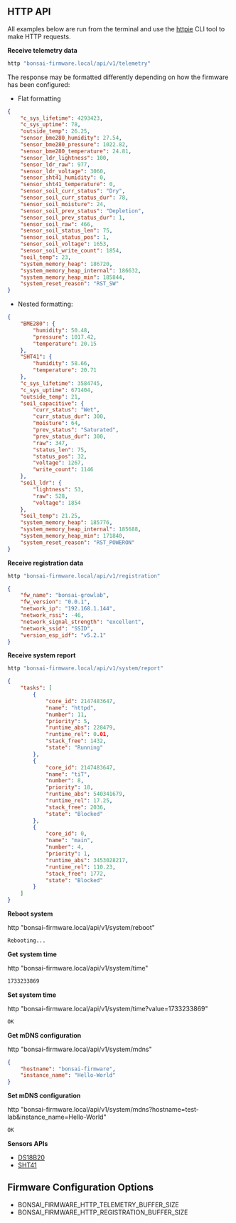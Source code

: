 ## HTTP API

All examples below are run from the terminal and use the [httpie](https://httpie.io/docs/cli) CLI tool to make HTTP requests.

**Receive telemetry data**

```bash
http "bonsai-firmware.local/api/v1/telemetry"
```

The response may be formatted differently depending on how the firmware has been configured:

- Flat formatting

```json
{
    "c_sys_lifetime": 4293423,
    "c_sys_uptime": 78,
    "outside_temp": 26.25,
    "sensor_bme280_humidity": 27.54,
    "sensor_bme280_pressure": 1022.82,
    "sensor_bme280_temperature": 24.81,
    "sensor_ldr_lightness": 100,
    "sensor_ldr_raw": 977,
    "sensor_ldr_voltage": 3060,
    "sensor_sht41_humidity": 0,
    "sensor_sht41_temperature": 0,
    "sensor_soil_curr_status": "Dry",
    "sensor_soil_curr_status_dur": 78,
    "sensor_soil_moisture": 24,
    "sensor_soil_prev_status": "Depletion",
    "sensor_soil_prev_status_dur": 1,
    "sensor_soil_raw": 466,
    "sensor_soil_status_len": 75,
    "sensor_soil_status_pos": 1,
    "sensor_soil_voltage": 1653,
    "sensor_soil_write_count": 1854,
    "soil_temp": 23,
    "system_memory_heap": 186720,
    "system_memory_heap_internal": 186632,
    "system_memory_heap_min": 185844,
    "system_reset_reason": "RST_SW"
}
```

- Nested formatting:

```json
{
    "BME280": {
        "humidity": 50.48,
        "pressure": 1017.42,
        "temperature": 20.15
    },
    "SHT41": {
        "humidity": 58.66,
        "temperature": 20.71
    },
    "c_sys_lifetime": 3584745,
    "c_sys_uptime": 671404,
    "outside_temp": 21,
    "soil_capacitive": {
        "curr_status": "Wet",
        "curr_status_dur": 300,
        "moisture": 64,
        "prev_status": "Saturated",
        "prev_status_dur": 300,
        "raw": 347,
        "status_len": 75,
        "status_pos": 32,
        "voltage": 1267,
        "write_count": 1146
    },
    "soil_ldr": {
        "lightness": 53,
        "raw": 528,
        "voltage": 1854
    },
    "soil_temp": 21.25,
    "system_memory_heap": 185776,
    "system_memory_heap_internal": 185688,
    "system_memory_heap_min": 171840,
    "system_reset_reason": "RST_POWERON"
}
```

**Receive registration data**

```bash
http "bonsai-firmware.local/api/v1/registration"
```

```json
{
    "fw_name": "bonsai-growlab",
    "fw_version": "0.0.1",
    "network_ip": "192.168.1.144",
    "network_rssi": -46,
    "network_signal_strength": "excellent",
    "network_ssid": "SSID",
    "version_esp_idf": "v5.2.1"
}
```

**Receive system report**

```bash
http "bonsai-firmware.local/api/v1/system/report"
```

```json
{
    "tasks": [
        {
            "core_id": 2147483647,
            "name": "httpd",
            "number": 11,
            "priority": 5,
            "runtime_abs": 228479,
            "runtime_rel": 0.01,
            "stack_free": 1432,
            "state": "Running"
        },
        {
            "core_id": 2147483647,
            "name": "tiT",
            "number": 8,
            "priority": 18,
            "runtime_abs": 540341679,
            "runtime_rel": 17.25,
            "stack_free": 2036,
            "state": "Blocked"
        },
        {
            "core_id": 0,
            "name": "main",
            "number": 4,
            "priority": 1,
            "runtime_abs": 3453028217,
            "runtime_rel": 110.23,
            "stack_free": 1772,
            "state": "Blocked"
        }
    ]
}
```

**Reboot system**

http "bonsai-firmware.local/api/v1/system/reboot"

```txt
Rebooting...
```

**Get system time**

http "bonsai-firmware.local/api/v1/system/time"

```txt
1733233869
```

**Set system time**

http "bonsai-firmware.local/api/v1/system/time?value=1733233869"

```txt
OK
```

**Get mDNS configuration**

http "bonsai-firmware.local/api/v1/system/mdns"

```json
{
    "hostname": "bonsai-firmware",
    "instance_name": "Hello-World"
}
```

**Set mDNS configuration**

http "bonsai-firmware.local/api/v1/system/mdns?hostname=test-lab&instance_name=Hello-World"

```txt
OK
```

**Sensors APIs**

- [DS18B20](sensors/ds18b20.md#HTTP-API)
- [SHT41](sensors/sht41.md#HTTP-API)

## Firmware Configuration Options

- BONSAI_FIRMWARE_HTTP_TELEMETRY_BUFFER_SIZE
- BONSAI_FIRMWARE_HTTP_REGISTRATION_BUFFER_SIZE

